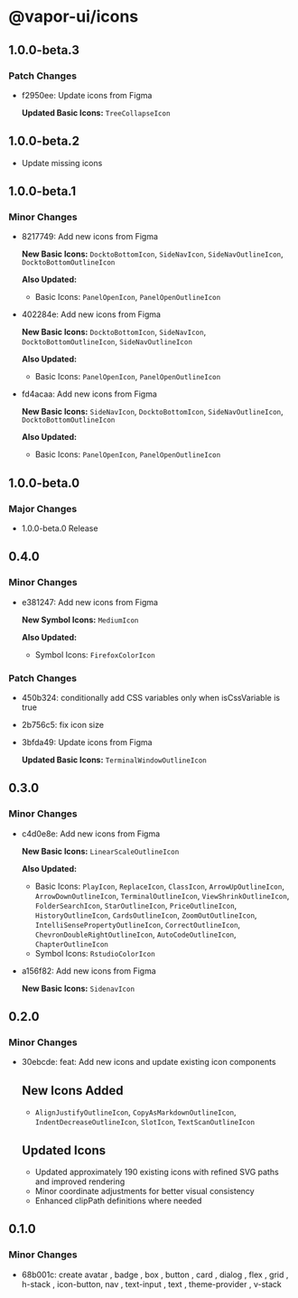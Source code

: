 # @vapor-ui/icons

## 1.0.0-beta.3

### Patch Changes

- f2950ee: Update icons from Figma

    **Updated Basic Icons:** `TreeCollapseIcon`

## 1.0.0-beta.2

- Update missing icons

## 1.0.0-beta.1

### Minor Changes

- 8217749: Add new icons from Figma

    **New Basic Icons:** `DocktoBottomIcon`, `SideNavIcon`, `SideNavOutlineIcon`, `DocktoBottomOutlineIcon`

    **Also Updated:**
    - Basic Icons: `PanelOpenIcon`, `PanelOpenOutlineIcon`

- 402284e: Add new icons from Figma

    **New Basic Icons:** `DocktoBottomIcon`, `SideNavIcon`, `DocktoBottomOutlineIcon`, `SideNavOutlineIcon`

    **Also Updated:**
    - Basic Icons: `PanelOpenIcon`, `PanelOpenOutlineIcon`

- fd4acaa: Add new icons from Figma

    **New Basic Icons:** `SideNavIcon`, `DocktoBottomIcon`, `SideNavOutlineIcon`, `DocktoBottomOutlineIcon`

    **Also Updated:**
    - Basic Icons: `PanelOpenIcon`, `PanelOpenOutlineIcon`

## 1.0.0-beta.0

### Major Changes

- 1.0.0-beta.0 Release

## 0.4.0

### Minor Changes

- e381247: Add new icons from Figma

    **New Symbol Icons:** `MediumIcon`

    **Also Updated:**
    - Symbol Icons: `FirefoxColorIcon`

### Patch Changes

- 450b324: conditionally add CSS variables only when isCssVariable is true
- 2b756c5: fix icon size
- 3bfda49: Update icons from Figma

    **Updated Basic Icons:** `TerminalWindowOutlineIcon`

## 0.3.0

### Minor Changes

- c4d0e8e: Add new icons from Figma

    **New Basic Icons:** `LinearScaleOutlineIcon`

    **Also Updated:**
    - Basic Icons: `PlayIcon`, `ReplaceIcon`, `ClassIcon`, `ArrowUpOutlineIcon`, `ArrowDownOutlineIcon`, `TerminalOutlineIcon`, `ViewShrinkOutlineIcon`, `FolderSearchIcon`, `StarOutlineIcon`, `PriceOutlineIcon`, `HistoryOutlineIcon`, `CardsOutlineIcon`, `ZoomOutOutlineIcon`, `IntelliSensePropertyOutlineIcon`, `CorrectOutlineIcon`, `ChevronDoubleRightOutlineIcon`, `AutoCodeOutlineIcon`, `ChapterOutlineIcon`
    - Symbol Icons: `RstudioColorIcon`

- a156f82: Add new icons from Figma

    **New Basic Icons:** `SidenavIcon`

## 0.2.0

### Minor Changes

- 30ebcde: feat: Add new icons and update existing icon components

    ## New Icons Added
    - `AlignJustifyOutlineIcon`, `CopyAsMarkdownOutlineIcon`, `IndentDecreaseOutlineIcon`, `SlotIcon`, `TextScanOutlineIcon`

    ## Updated Icons
    - Updated approximately 190 existing icons with refined SVG paths and improved rendering
    - Minor coordinate adjustments for better visual consistency
    - Enhanced clipPath definitions where needed

## 0.1.0

### Minor Changes

- 68b001c: create avatar , badge , box , button , card , dialog , flex , grid , h-stack , icon-button, nav , text-input , text , theme-provider , v-stack
